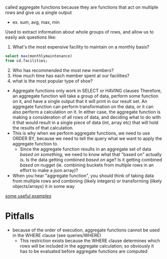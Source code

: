 
called aggregate functions because they are functions that act on multiple rows and give us a single output
- ex. sum, avg, max, min

Used to extract information about whole groups of rows, and allow us to easily ask questions like:
1. What's the most expensive facility to maintain on a monthly basis?
```sql
select max(monthlymaintenance)
from cd.facilities;
```
2. Who has recommended the most new members?
3. How much time has each member spent at our facilities?
4. what is the most popular type of shoe?
- Aggregate functions only work in SELECT or HAVING clauses
Therefore, an aggregate function will take a group of data, perform some function on it, and have a single output that it will print in our result set. An aggregate function can perform transformation on the data, or it can also perform a calculation on it. In either case, the aggregate function is making a consideration of all rows of data, and deciding what to do with it that would result in a single piece of data (int, array etc) that will hold the results of that calculation.
- This is why when we perform aggregate functions, we need to use ORDER BY, because we need to tell the query what we want to apply the aggregate function to.
	- Since the aggregate function results in an aggregate set of data *based on something*, we need to know what that "based on" actually is. Is the data getting combined *based on* age? Is it getting combined *based on* nugget (ie. combining buckets from multiple rows in an effort to make a json array)?
- When you hear "aggregate function", you should think of taking data from multiple rows and combining (likely integers) or transforming (likely objects/arrays) it in some way

[some useful examples](hashrocket.com/blog/posts/faster-json-generation-with-postgresql)

# Pitfalls
- because of the order of execution, aggregate functions cannot be used in the WHERE clause (see queries/WHERE)
	- This restriction exists because the WHERE clause determines which rows will be included in the aggregate calculation; so obviously it has to be evaluated before aggregate functions are computed
